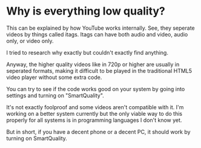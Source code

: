 # Why is everything low quality?
This can be explained by how YouTube works internally. See, they seperate videos by things called itags.
Itags can have both audio and video, audio only, or video only.

I tried to research why exactly but couldn't exactly find anything.

Anyway, the higher quality videos like in 720p or higher are usually in seperated formats, making it difficult to 
be played in the traditional HTML5 video player without some extra code.

You can try to see if the code works good on your system by going into settings and turning on "SmartQuality".

It's not exactly foolproof and some videos aren't compatible with it. 
I'm working on a better system currently but the only viable way to do this properly for all systems is in programming 
languages I don't know yet.

But in short, if you have a decent phone or a decent PC, it should work by turning on SmartQuality.